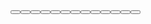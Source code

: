 <?xml version="1.0"?>
<?xml-stylesheet href="chrome://global/skin/" type="text/css"?>
<window xmlns="http://www.mozilla.org/keymaster/gatekeeper/there.is.only.xul">
<hbox>
<vbox>
                <button label="Autores"/>
                <hbox>
                    <button label="Nuevo" flex="1" />
                    <button label="Borrar" flex="1"/>
                </hbox>
                <listbox>
                    <listitem value="Allan Poe" label="Allan Poe"/>
                    <listitem value="Mark Twain" label="Mark Twain"/>
                    <listitem value="Lewis Carrol" label="Lewis Carrol"/>
                </listbox>
                <button label="Libros"/>
                <button label="Editoriales"/>
                <button label="Clasificacion"/> </vbox>
<vbox>
<tabbox id="tabboxid" flex="1">
    <tabs>
        <tab label="Autor"/>
        <tab label="Libro"/>
        <tab label="Editorial"/>
    </tabs>
    <tabpanels flex="1">
        <tabpanel>
            <vbox>
                <label control="id1" value="Detalle del autor"/>
                <hbox>
                    <vbox>
                        <hbox>
                            <label control="id2" value="Nombre"/>
                            <textbox value=""/>
                        </hbox>
                      <hbox>
                            <label control="id3" value="Nacionalidad"/> 
                            <menulist>
                                <menupopup>
                                    <menuitem value="1" label="USA"/>
                                </menupopup>
                            </menulist>
                        </hbox>
                        <hbox>
                            <label control="id3" value="Pseudonimo"/>  
                            <textbox value=""/>                                  
                        </hbox>
                    </vbox>
                    <vbox>
                        <hbox>
                            <label control="id4" value="Ocupacion"/>
                            <textbox value=""/>
                        </hbox>
                        <hbox>
                            <label control="id3" value="Genero" />
                            <listbox>
                                <listitem value="1" label="Humor"/>
                                <listitem value="2" label="Satira"/>
                                <listitem value="3" label="Aventuras"/>
                            </listbox>
                        </hbox>
                    </vbox>
                </hbox>
                <listbox flex="1">
                    <listhead>
                        <listheader label="Libro"/>
                        <listheader label="Editorial"/>
                        <listheader label="Años"/>
                        <listheader label="Edicion"/>
                    </listhead>
                    <listcols>
                    <listcol/>
                    <listcol/>
                    <listcol/>
                    <listcol flex="1"/>
                    </listcols>
                    <listitem>
                        <listcell label="El principe del Mendigo"/>
                        <listcell label="Alfaguara"/>
                        <listcell label="1995"/>
                        <listcell label="5ta"/>
                    </listitem>
                    <listitem>
                        <listcell label="Tom Sawyer"/>
                        <listcell label="Penguin Books"/>
                        <listcell label="1965"/>
                        <listcell label="2da"/>
                    </listitem>
                </listbox>
               <hbox pack="center">
                    <button label="OK"/>
                    <button label="Cancel"/>
                </hbox>
            </vbox>           
        </tabpanel>
        <tabpanel>
            <vbox>
                <label control="id1" value="Detalle del libro"/>
                <vbox pack="center">
                    <hbox >
                        <label control="id1" value="Nombre"/>
                        <textbox value=""/>
                    </hbox>
                    <hbox >
                        <label control="id1" value="ISBN"/>
                        <textbox value=""/>
                    </hbox>
                    <hbox >
                        <hbox>
                            <label control="id1" value="AÑO"/>
                            <menulist>
                                <menupopup>
                                    <menuitem value="{item value}" label="2004"/>
                                </menupopup>
                            </menulist>
                        </hbox>
                        <hbox>
                            <label control="id1" value="Edicion"/>
                            <menulist>
                                <menupopup>
                                    <menuitem value="{item value}" label="5"/>
                                </menupopup>
                            </menulist>
                        </hbox>
                  </hbox>     
                    <hbox>
                        <vbox>
                            <hbox>                           
                                <label control="id1" value="Editorial"/>
                                <label control="id1" value="Ediciones Alfaguara"/>
                            </hbox>
                            <hbox>                          
                                <label control="id1" value="Edicion"/>
                                <listbox>
                                    <listitem value="1" label="Mark Twain"/>
                                </listbox>
                            </hbox>
                        </vbox>
                        <vbox>
                           <button label="Cambiar Editorial"/>
                           <button label="Agregar Autor"/>
                           <button label="Eliminar Autor"/>
                        </vbox>
                    </hbox>
                    <splitter/>
                    <hbox pack="center">
                        <button label="OK"/>
                        <button label="Cancel"/>
                    </hbox>
                </vbox>
            </vbox>
        </tabpanel>
        <tabpanel>
        </tabpanel>
    </tabpanels>
</tabbox>
</vbox>
</hbox>
</window>
